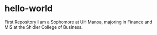 # hello-world
First Repository
I am a Sophomore at UH Manoa, majoring in Finance and MIS at the Shidler College of Business.
